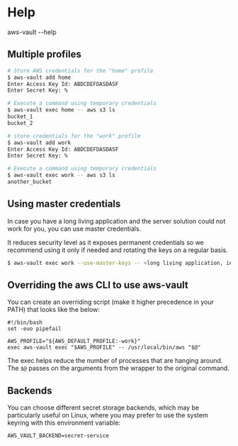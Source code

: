 
# Help

aws-vault --help


## Multiple profiles

```bash
# Store AWS credentials for the "home" profile
$ aws-vault add home
Enter Access Key Id: ABDCDEFDASDASF
Enter Secret Key: %

# Execute a command using temporary credentials
$ aws-vault exec home -- aws s3 ls
bucket_1
bucket_2

# store credentials for the "work" profile
$ aws-vault add work
Enter Access Key Id: ABDCDEFDASDASF
Enter Secret Key: %

# Execute a command using temporary credentials
$ aws-vault exec work -- aws s3 ls
another_bucket
```

## Using master credentials
In case you have a long living application and the server solution could
not work for you, you can use master credentials. 

It reduces security level as it exposes permanent credentials so we recommend using it only if needed and rotating the keys on a regular basis. 
```bash
$ aws-vault exec work --use-master-keys -- <long living application, ie: rails s >
```
## Overriding the aws CLI to use aws-vault

You can create an overriding script (make it higher precedence in your PATH) that looks like the below:

```
#!/bin/bash
set -euo pipefail
 
AWS_PROFILE="${AWS_DEFAULT_PROFILE:-work}"
exec aws-vault exec "$AWS_PROFILE" -- /usr/local/bin/aws "$@"
```

The exec helps reduce the number of processes that are hanging around. The `$@` passes on the arguments from the wrapper to the original command.


## Backends

You can choose different secret storage backends, which may be particularly useful on Linux, where you may prefer to use the system keyring with this environment variable:

    AWS_VAULT_BACKEND=secret-service
